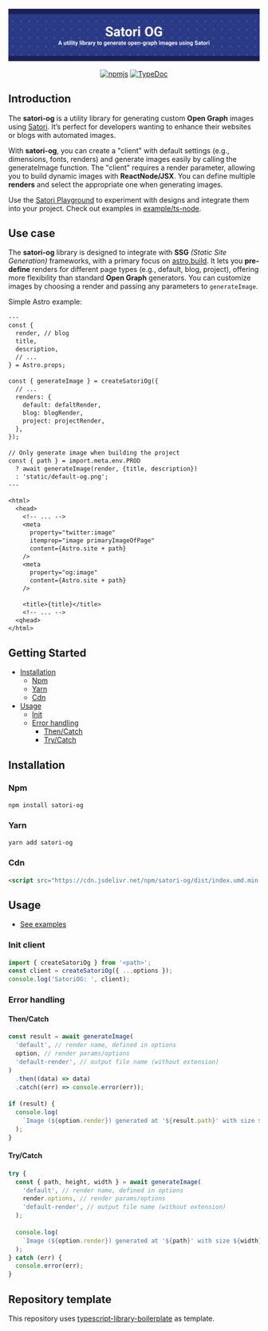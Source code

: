 <div align="center">

![banner](/examples/ts-node/images/banner.png)

[![npmjs](https://shields.io/badge/NPMJS-%232d3d85?style=for-the-badge&labelColor=%232d3d85)](https://npmjs.com/package/satori-og)
[![TypeDoc](https://shields.io/badge/TypeDoc-%232d3d85?style=for-the-badge&labelColor=%232d3d85)](https://lucjosin.github.io/satori-og/)

</div>

## Introduction

The **satori-og** is a utility library for generating custom **Open Graph** images using [Satori](https://github.com/vercel/satori). It’s perfect for developers wanting to enhance their websites or blogs with automated images.

With **satori-og**, you can create a "client" with default settings (e.g., dimensions, fonts, renders) and generate images easily by calling the generateImage function. The "client" requires a render parameter, allowing you to build dynamic images with **ReactNode/JSX**. You can define multiple **renders** and select the appropriate one when generating images.

Use the [Satori Playground](https://satori-playground.vercel.app/) to experiment with designs and integrate them into your project. Check out examples in [example/ts-node](./examples/ts-node/src/).

## Use case

The **satori-og** library is designed to integrate with **SSG** _(Static Site Generation)_ frameworks, with a primary focus on [astro.build](https://astro.build). It lets you **pre-define** renders for different page types (e.g., default, blog, project), offering more flexibility than standard **Open Graph** generators. You can customize images by choosing a render and passing any parameters to `generateImage`.

Simple Astro example:

```astro
---
const {
  render, // blog
  title,
  description,
  // ...
} = Astro.props;

const { generateImage } = createSatoriOg({
  // ...
  renders: {
    default: defaltRender,
    blog: blogRender,
    project: projectRender,
  },
});

// Only generate image when building the project
const { path } = import.meta.env.PROD
  ? await generateImage(render, {title, description})
  : 'static/default-og.png';
---

<html>
  <head>
    <!-- ... -->
    <meta
      property="twitter:image"
      itemprop="image primaryImageOfPage"
      content={Astro.site + path}
    />
    <meta
      property="og:image"
      content={Astro.site + path}
    />

    <title>{title}</title>
    <!-- ... -->
  <qhead>
</html>
```

## Getting Started

- [Installation](#installation)
  - [Npm](#npm)
  - [Yarn](#yarn)
  - [Cdn](#cdn)
- [Usage](#usage)
  - [Init](#init-client)
  - [Error handling](#error-handling)
    - [Then/Catch](#thencatch)
    - [Try/Catch](#trycatch)

## Installation

### Npm

```
npm install satori-og
```

### Yarn

```
yarn add satori-og
```

### Cdn

```html
<script src="https://cdn.jsdelivr.net/npm/satori-og/dist/index.umd.min.js"></script>
```

## Usage

- [See examples](./examples/)

### Init client

```js
import { createSatoriOg } from '<path>';
const client = createSatoriOg({ ...options });
console.log('SatoriOG: ', client);
```

### Error handling

#### Then/Catch

```js
const result = await generateImage(
  'default', // render name, defined in options
  option, // render params/options
  'default-render', // output file name (without extension)
)
  .then((data) => data)
  .catch((err) => console.error(err));

if (result) {
  console.log(
    `Image (${option.render}) generated at '${result.path}' with size ${result.width}x${result.height}`,
  );
}
```

#### Try/Catch

```js
try {
  const { path, height, width } = await generateImage(
    'default', // render name, defined in options
    render.options, // render params/options
    'default-render', // output file name (without extension)
  );

  console.log(
    `Image (${option.render}) generated at '${path}' with size ${width}x${height}`,
  );
} catch (err) {
  console.error(err);
}
```

## Repository template

This repository uses [typescript-library-boilerplate](https://github.com/VitorLuizC/typescript-library-boilerplate) as template.
